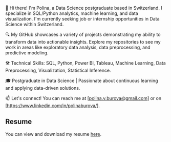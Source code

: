 👋 Hi there! I'm Polina, a Data Science postgraduate based in Switzerland. I specialize in SQL/Python analytics, machine learning, and data visualization. I'm currently seeking job or internship opportunities in Data Science within Switzerland.

🔍 My GitHub showcases a variety of projects demonstrating my ability to transform data into actionable insights. Explore my repositories to see my work in areas like exploratory data analysis, data preprocessing, and predictive modeling.

🛠️ Technical Skills: SQL, Python, Power BI, Tableau, Machine Learning, Data Preprocessing, Visualization, Statistical Inference.

🎓 Postgraduate in Data Science | Passionate about continuous learning and applying data-driven solutions.

📫 Let's connect! You can reach me at [polina.v.burova@gmail.com] or on [https://www.linkedin.com/in/polinaburova/].

## Resume

You can view and download my resume [here](https://github.com/PolinaBurova/PolinaBurova/blob/main/PolinaLindeza_CV.pdf).


<!---
PolinaBurova/PolinaBurova is a ✨ special ✨ repository because its `README.md` (this file) appears on your GitHub profile.
You can click the Preview link to take a look at your changes.
--->
